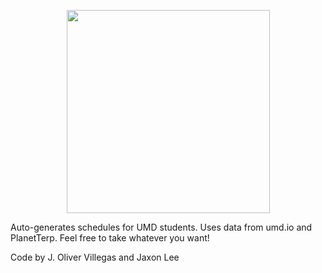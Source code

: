 <p align="center">
    <img src="https://github.com/olivervillegas/ScheduleTerp/assets/32310846/64ca072f-c1f1-46fc-a5af-d37c04fb4439"  width="325" />
</p>

Auto-generates schedules for UMD students. Uses data from umd.io and PlanetTerp. Feel free to take whatever you want!

Code by J. Oliver Villegas and Jaxon Lee
